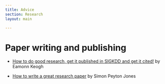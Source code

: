 ```yaml
---
title: Advice
section: Research
layout: main

---
```


# Paper writing and publishing
* [How to do good research, get it published in SIGKDD and get it cited!](http://www.cs.ucr.edu/~eamonn/Keogh_SIGKDD09_tutorial.pdf) by Eamonn Keogh

* [How to write a great research paper](http://research.microsoft.com/en-us/um/people/simonpj/papers/giving-a-talk/writing-a-paper-slides.pdf) by Simon Peyton Jones



